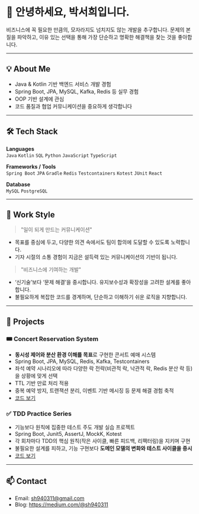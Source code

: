 # 👋 안녕하세요, 박서희입니다.

비즈니스에 꼭 필요한 만큼의, 모자라지도 넘치지도 않는 개발을 추구합니다.
문제의 본질을 파악하고, 이유 있는 선택을 통해 가장 단순하고 명확한 해결책을 찾는 것을 좋아합니다.

---

## 💡 About Me

- Java & Kotlin 기반 백엔드 서비스 개발 경험
- Spring Boot, JPA, MySQL, Kafka, Redis 등 실무 경험
- OOP 기반 설계에 관심
- 코드 품질과 협업 커뮤니케이션을 중요하게 생각합니다

---

## 🛠️ Tech Stack

**Languages**  
`Java` `Kotlin` `SQL` `Python` `JavaScript` `TypeScript`

**Frameworks / Tools**  
`Spring Boot` `JPA` `Gradle` `Redis` `Testcontainers` `Kotest` `JUnit` `React`

**Database**  
`MySQL` `PostgreSQL`

---

## 💼 Work Style

> "일이 되게 만드는 커뮤니케이션"  
- 목표를 중심에 두고, 다양한 의견 속에서도 팀이 합의에 도달할 수 있도록 노력합니다.
- 기자 시절의 소통 경험이 지금은 설득력 있는 커뮤니케이션의 기반이 됩니다.

> "비즈니스에 기여하는 개발"  
- ‘신기술’보다 ‘문제 해결’을 중시합니다. 유지보수성과 확장성을 고려한 설계를 좋아합니다.
- 불필요하게 복잡한 코드를 경계하며, 단순하고 이해하기 쉬운 로직을 지향합니다.

---

## 📂 Projects
### 🎟️ Concert Reservation System
- **동시성 제어와 분산 환경 이해를 목표**로 구현한 콘서트 예매 시스템
- Spring Boot, JPA, MySQL, Redis, Kafka, Testcontainers
- 좌석 예약 시나리오에 따라 다양한 락 전략(비관적 락, 낙관적 락, Redis 분산 락 등)을 상황에 맞게 선택
- TTL 기반 만료 처리 적용
- 중복 예약 방지, 트랜잭션 분리, 이벤트 기반 메시징 등 문제 해결 경험 축적
- [코드 보기](https://github.com/Joyseohee/hhplus-concert-server)

### ✅ TDD Practice Series
- 기능보다 원칙에 집중한 테스트 주도 개발 실습 프로젝트
- Spring Boot, Junit5, AssertJ, MockK, Kotest
- 각 회차마다 TDD의 핵심 원칙(작은 사이클, 빠른 피드백, 리팩터링)을 지키며 구현
- 불필요한 설계를 피하고, 기능 구현보다 **도메인 모델의 변화와 테스트 사이클을 중시**
- [코드 보기](https://github.com/Joyseohee/hhplus-tdd)

---

## 📫 Contact

- Email: sh940311@gmail.com  
- Blog: https://medium.com/@sh940311
